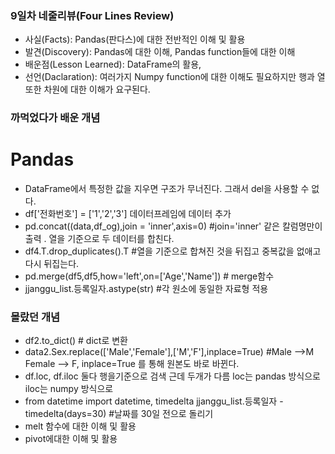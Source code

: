 ### **9일차 네줄리뷰(Four Lines Review)** ###
- 사실(Facts): Pandas(판다스)에 대한 전반적인 이해 및 활용
- 발견(Discovery): Pandas에 대한 이해, Pandas function들에 대한 이해
- 배운점(Lesson Learned): DataFrame의 활용, 
- 선언(Daclaration): 여러가지 Numpy function에 대한 이해도 필요하지만 행과 열 또한 차원에 대한 이해가 요구된다.  

### 까먹었다가 배운 개념  ###
# Pandas
- DataFrame에서 특정한 값을 지우면 구조가 무너진다. 그래서 del을 사용할 수 없다.
- df['전화번호'] = ['1','2','3'] 데이터프레임에 데이터 추가
- pd.concat((data,df_og),join = 'inner',axis=0)  #join='inner' 같은 칼럼명만이 출력 . 열을 기준으로 두 데이터를 합친다.
- df4.T.drop_duplicates().T  #열을 기준으로 합쳐진 것을 뒤집고 중복값을 없애고 다시 뒤집는다.
- pd.merge(df5,df5,how='left',on=['Age','Name']) # merge함수
- jjanggu_list.등록일자.astype(str)   #각 원소에 동일한 자료형 적용



### 몰랐던 개념 ###
- df2.to_dict() # dict로 변환
- data2.Sex.replace(['Male','Female'],['M','F'],inplace=True)   #Male -->M Female --> F, inplace=True 를 통해 원본도 바로 바뀐다.
- df.loc, df.iloc 둘다 행을기준으로 검색 근데 두개가 다름 loc는 pandas 방식으로 iloc는 numpy 방식으로
- from datetime import datetime, timedelta   jjanggu_list.등록일자 - timedelta(days=30) #날짜를 30일 전으로 돌리기
- melt 함수에 대한 이해 및 활용
- pivot에대한 이해 및 활용
